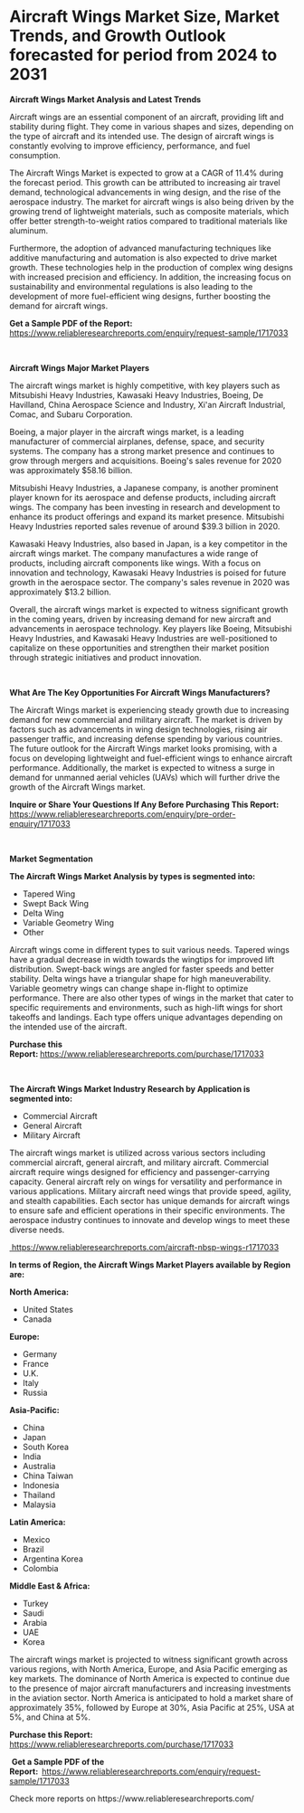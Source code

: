 <p><h1>Aircraft Wings Market Size, Market Trends, and Growth Outlook forecasted for period from 2024 to 2031</h1></p><p><strong>Aircraft Wings Market Analysis and Latest Trends</strong></p>
<p><p>Aircraft wings are an essential component of an aircraft, providing lift and stability during flight. They come in various shapes and sizes, depending on the type of aircraft and its intended use. The design of aircraft wings is constantly evolving to improve efficiency, performance, and fuel consumption.</p><p>The Aircraft Wings Market is expected to grow at a CAGR of 11.4% during the forecast period. This growth can be attributed to increasing air travel demand, technological advancements in wing design, and the rise of the aerospace industry. The market for aircraft wings is also being driven by the growing trend of lightweight materials, such as composite materials, which offer better strength-to-weight ratios compared to traditional materials like aluminum.</p><p>Furthermore, the adoption of advanced manufacturing techniques like additive manufacturing and automation is also expected to drive market growth. These technologies help in the production of complex wing designs with increased precision and efficiency. In addition, the increasing focus on sustainability and environmental regulations is also leading to the development of more fuel-efficient wing designs, further boosting the demand for aircraft wings.</p></p>
<p><strong>Get a Sample PDF of the Report:&nbsp;</strong> <a href="https://www.reliableresearchreports.com/enquiry/request-sample/1717033">https://www.reliableresearchreports.com/enquiry/request-sample/1717033</a></p>
<p>&nbsp;</p>
<p><strong>Aircraft Wings Major Market Players</strong></p>
<p><p>The aircraft wings market is highly competitive, with key players such as Mitsubishi Heavy Industries, Kawasaki Heavy Industries, Boeing, De Havilland, China Aerospace Science and Industry, Xi'an Aircraft Industrial, Comac, and Subaru Corporation. </p><p>Boeing, a major player in the aircraft wings market, is a leading manufacturer of commercial airplanes, defense, space, and security systems. The company has a strong market presence and continues to grow through mergers and acquisitions. Boeing's sales revenue for 2020 was approximately $58.16 billion.</p><p>Mitsubishi Heavy Industries, a Japanese company, is another prominent player known for its aerospace and defense products, including aircraft wings. The company has been investing in research and development to enhance its product offerings and expand its market presence. Mitsubishi Heavy Industries reported sales revenue of around $39.3 billion in 2020.</p><p>Kawasaki Heavy Industries, also based in Japan, is a key competitor in the aircraft wings market. The company manufactures a wide range of products, including aircraft components like wings. With a focus on innovation and technology, Kawasaki Heavy Industries is poised for future growth in the aerospace sector. The company's sales revenue in 2020 was approximately $13.2 billion.</p><p>Overall, the aircraft wings market is expected to witness significant growth in the coming years, driven by increasing demand for new aircraft and advancements in aerospace technology. Key players like Boeing, Mitsubishi Heavy Industries, and Kawasaki Heavy Industries are well-positioned to capitalize on these opportunities and strengthen their market position through strategic initiatives and product innovation.</p></p>
<p>&nbsp;</p>
<p><strong>What Are The Key Opportunities For Aircraft Wings Manufacturers?</strong></p>
<p><p>The Aircraft Wings market is experiencing steady growth due to increasing demand for new commercial and military aircraft. The market is driven by factors such as advancements in wing design technologies, rising air passenger traffic, and increasing defense spending by various countries. The future outlook for the Aircraft Wings market looks promising, with a focus on developing lightweight and fuel-efficient wings to enhance aircraft performance. Additionally, the market is expected to witness a surge in demand for unmanned aerial vehicles (UAVs) which will further drive the growth of the Aircraft Wings market.</p></p>
<p><strong>Inquire or Share Your Questions If Any Before Purchasing This Report:</strong> <a href="https://www.reliableresearchreports.com/enquiry/pre-order-enquiry/1717033">https://www.reliableresearchreports.com/enquiry/pre-order-enquiry/1717033</a></p>
<p>&nbsp;</p>
<p><strong>Market Segmentation</strong></p>
<p><strong>The Aircraft Wings Market Analysis by types is segmented into:</strong></p>
<p><ul><li>Tapered Wing</li><li>Swept Back Wing</li><li>Delta Wing</li><li>Variable Geometry Wing</li><li>Other</li></ul></p>
<p><p>Aircraft wings come in different types to suit various needs. Tapered wings have a gradual decrease in width towards the wingtips for improved lift distribution. Swept-back wings are angled for faster speeds and better stability. Delta wings have a triangular shape for high maneuverability. Variable geometry wings can change shape in-flight to optimize performance. There are also other types of wings in the market that cater to specific requirements and environments, such as high-lift wings for short takeoffs and landings. Each type offers unique advantages depending on the intended use of the aircraft.</p></p>
<p><strong>Purchase this Report:&nbsp;</strong><a href="https://www.reliableresearchreports.com/purchase/1717033">https://www.reliableresearchreports.com/purchase/1717033</a></p>
<p>&nbsp;</p>
<p><strong>The Aircraft Wings Market Industry Research by Application is segmented into:</strong></p>
<p><ul><li>Commercial Aircraft</li><li>General Aircraft</li><li>Military Aircraft</li></ul></p>
<p><p>The aircraft wings market is utilized across various sectors including commercial aircraft, general aircraft, and military aircraft. Commercial aircraft require wings designed for efficiency and passenger-carrying capacity. General aircraft rely on wings for versatility and performance in various applications. Military aircraft need wings that provide speed, agility, and stealth capabilities. Each sector has unique demands for aircraft wings to ensure safe and efficient operations in their specific environments. The aerospace industry continues to innovate and develop wings to meet these diverse needs.</p></p>
<p><a href="https://www.reliableresearchreports.com/aircraft-nbsp-wings-r1717033">&nbsp;https://www.reliableresearchreports.com/aircraft-nbsp-wings-r1717033</a></p>
<p><strong>In terms of Region, the Aircraft Wings Market Players available by Region are:</strong></p>
<p>
    <p> <strong> North America: </strong>
        <ul>
            <li>United States</li>
            <li>Canada</li>
        </ul>
        </p> 
    <p> <strong> Europe: </strong>
        <ul>
            <li>Germany</li>
            <li>France</li>
            <li>U.K.</li>
            <li>Italy</li>
            <li>Russia</li>
        </ul>
        </p> 
    <p> <strong> Asia-Pacific: </strong>
        <ul>
            <li>China</li>
            <li>Japan</li>
            <li>South Korea</li>
            <li>India</li>
            <li>Australia</li>
            <li>China Taiwan</li>
            <li>Indonesia</li>
            <li>Thailand</li>
            <li>Malaysia</li>
        </ul>
        </p> 
    <p> <strong> Latin America: </strong>
        <ul>
            <li>Mexico</li>
            <li>Brazil</li>
            <li>Argentina Korea</li>
            <li>Colombia</li>
        </ul>
        </p> 
    <p> <strong> Middle East & Africa: </strong>
        <ul>
            <li>Turkey</li>
            <li>Saudi</li>
            <li>Arabia</li>
            <li>UAE</li>
            <li>Korea</li>
        </ul>
    </p>
    </p>
<p><p>The aircraft wings market is projected to witness significant growth across various regions, with North America, Europe, and Asia Pacific emerging as key markets. The dominance of North America is expected to continue due to the presence of major aircraft manufacturers and increasing investments in the aviation sector. North America is anticipated to hold a market share of approximately 35%, followed by Europe at 30%, Asia Pacific at 25%, USA at 5%, and China at 5%.</p></p>
<p><strong>Purchase this Report: </strong><a href="https://www.reliableresearchreports.com/purchase/1717033">https://www.reliableresearchreports.com/purchase/1717033</a></p>
<p>&nbsp;<strong>Get a Sample PDF of the Report:&nbsp;&nbsp;</strong><a href="https://www.reliableresearchreports.com/enquiry/request-sample/1717033">https://www.reliableresearchreports.com/enquiry/request-sample/1717033</a></p>
<p><strong></strong></p>
<p>Check more reports on https://www.reliableresearchreports.com/</p>